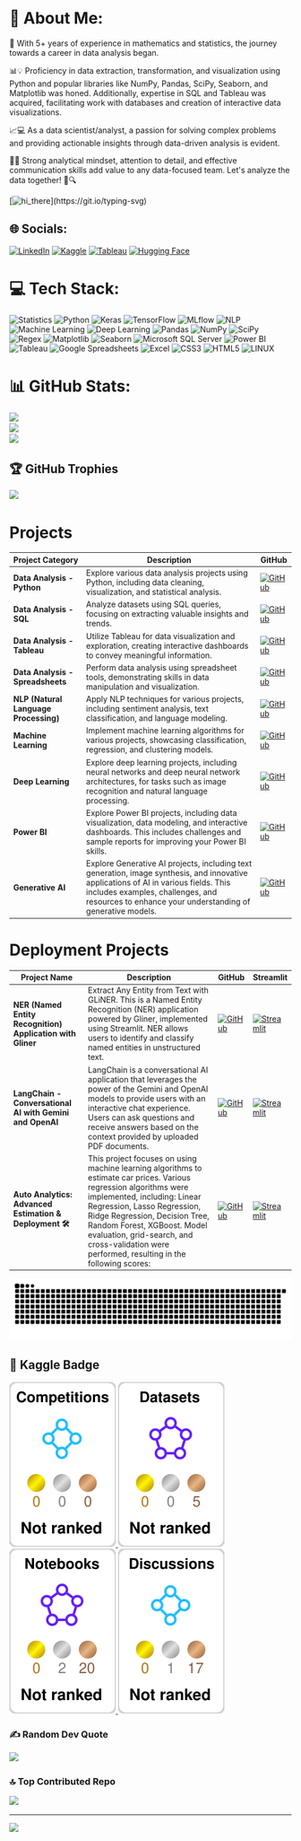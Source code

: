 # 💫 About Me:

🚀  With 5+ years of experience in mathematics and statistics, the journey towards a career in data analysis began.  

📊💡 Proficiency in data extraction, transformation, and visualization using Python and popular libraries like NumPy, Pandas, SciPy, Seaborn, and Matplotlib was honed. Additionally, expertise in SQL and Tableau was acquired, facilitating work with databases and creation of interactive data visualizations.

 📈💻 As a data scientist/analyst, a passion for solving complex problems and providing actionable insights through data-driven analysis is evident. 
 
💪💡 Strong analytical mindset, attention to detail, and effective communication skills add value to any data-focused team. Let's analyze the data together! 🚀🔍

[![hi_there](https://readme-typing-svg.demolab.com?font=Fira+Code&size=25&pause=1000&color=C800006C&background=4C0F0F00&center=true&vCenter=true&width=435&height=30&lines=Hi+%2C+there+!+;Unlocking+the+power+of+data+!)](https://git.io/typing-svg)

## 🌐 Socials:

[![LinkedIn](https://img.shields.io/badge/LinkedIn-%230077B5.svg?logo=linkedin&logoColor=white)](https://linkedin.com/in/huseyincenik) 
[![Kaggle](https://img.shields.io/badge/Kaggle-%2320BEFF.svg?logo=kaggle&logoColor=white)](https://www.kaggle.com/huseyincenik)
[![Tableau](https://img.shields.io/badge/Tableau-%23000000.svg?logo=tableau&logoColor=white)](https://public.tableau.com/app/profile/huseyincenik)
[![Hugging Face](https://img.shields.io/badge/Hugging%20Face-%23FF6600.svg?logo=huggingface&logoColor=white)](https://huggingface.co/huseyincenik)


# 💻 Tech Stack:
![Statistics](https://img.shields.io/badge/Statistics-%2312100E.svg?style=for-the-badge) ![Python](https://img.shields.io/badge/python-3670A0?style=for-the-badge&logo=python&logoColor=ffdd54) ![Keras](https://img.shields.io/badge/Keras-%23D00000.svg?style=for-the-badge&logo=Keras&logoColor=white) ![TensorFlow](https://img.shields.io/badge/TensorFlow-%23FF6F00.svg?style=for-the-badge&logo=TensorFlow&logoColor=white) ![MLflow](https://img.shields.io/badge/MLflow-%2307405e.svg?style=for-the-badge&logo=MLflow&logoColor=white) ![NLP](https://img.shields.io/badge/NLP-%2343853D.svg?style=for-the-badge) ![Machine Learning](https://img.shields.io/badge/Machine_Learning-%2302569B.svg?style=for-the-badge) ![Deep Learning](https://img.shields.io/badge/Deep_Learning-%2302569B.svg?style=for-the-badge) ![Pandas](https://img.shields.io/badge/Pandas-%23150458.svg?style=for-the-badge&logo=pandas&logoColor=white) ![NumPy](https://img.shields.io/badge/NumPy-%23013243.svg?style=for-the-badge&logo=numpy&logoColor=white) ![SciPy](https://img.shields.io/badge/SciPy-%230C55A5.svg?style=for-the-badge&logo=scipy&logoColor=white) ![Regex](https://img.shields.io/badge/Regex-%23000000.svg?style=for-the-badge&logo=python&logoColor=white) ![Matplotlib](https://img.shields.io/badge/Matplotlib-%23EE4266.svg?style=for-the-badge&logo=python&logoColor=white) ![Seaborn](https://img.shields.io/badge/Seaborn-%2343B0F1.svg?style=for-the-badge&logo=python&logoColor=white)  ![Microsoft SQL Server](https://img.shields.io/badge/Microsoft_SQL_Server-%23CC2927.svg?style=for-the-badge&logo=microsoft%20sql%20server&logoColor=white) ![Power BI](https://img.shields.io/badge/Power_BI-F2C811?style=for-the-badge&logo=powerbi&logoColor=black) ![Tableau](https://img.shields.io/badge/Tableau-%23E97627.svg?style=for-the-badge&logo=tableau&logoColor=white) ![Google Spreadsheets](https://img.shields.io/badge/Google_Spreadsheets-%230077B5.svg?style=for-the-badge&logo=Google%20Sheets&logoColor=white) ![Excel](https://img.shields.io/badge/Excel-%21777BB4.svg?style=for-the-badge&logo=Microsoft%20Excel&logoColor=white) ![CSS3](https://img.shields.io/badge/css3-%231572B6.svg?style=for-the-badge&logo=css3&logoColor=white) ![HTML5](https://img.shields.io/badge/html5-%23E34F26.svg?style=for-the-badge&logo=html5&logoColor=white) ![LINUX](https://img.shields.io/badge/Linux-FCC624?style=for-the-badge&logo=linux&logoColor=black) 

# 📊 GitHub Stats:
![](https://github-readme-stats.vercel.app/api?username=huseyincenik&theme=slateorange&hide_border=false&include_all_commits=true&count_private=true)<br/>
![](https://github-readme-streak-stats.herokuapp.com/?user=huseyincenik&theme=slateorange&hide_border=false)<br/>
![](https://github-readme-stats.vercel.app/api/top-langs/?username=huseyincenik&theme=slateorange&hide_border=false&include_all_commits=true&count_private=true&layout=compact)


## 🏆 GitHub Trophies
![](https://github-profile-trophy.vercel.app/?username=huseyincenik&theme=juicyfresh&no-frame=false&no-bg=false&margin-w=4)

# Projects

| Project Category | Description | GitHub |
| --- | --- | --- |
| **Data Analysis - Python** | Explore various data analysis projects using Python, including data cleaning, visualization, and statistical analysis. | [![GitHub](https://img.shields.io/badge/GitHub-blue?style=for-the-badge&logo=github)](https://github.com/huseyincenik/data_science/tree/main) |
| **Data Analysis - SQL** | Analyze datasets using SQL queries, focusing on extracting valuable insights and trends. | [![GitHub](https://img.shields.io/badge/GitHub-blue?style=for-the-badge&logo=github)](https://github.com/huseyincenik/SQL---Structured-Query-Language/tree/main) |
| **Data Analysis - Tableau** | Utilize Tableau for data visualization and exploration, creating interactive dashboards to convey meaningful information. | [![GitHub](https://img.shields.io/badge/GitHub-blue?style=for-the-badge&logo=github)](https://github.com/huseyincenik/tableau) |
| **Data Analysis - Spreadsheets** | Perform data analysis using spreadsheet tools, demonstrating skills in data manipulation and visualization. | [![GitHub](https://img.shields.io/badge/GitHub-blue?style=for-the-badge&logo=github)](https://github.com/huseyincenik/spreadsheets) |
| **NLP (Natural Language Processing)** | Apply NLP techniques for various projects, including sentiment analysis, text classification, and language modeling. | [![GitHub](https://img.shields.io/badge/GitHub-blue?style=for-the-badge&logo=github)](https://github.com/huseyincenik/nlp_natural_language_processing) |
| **Machine Learning** | Implement machine learning algorithms for various projects, showcasing classification, regression, and clustering models. | [![GitHub](https://img.shields.io/badge/GitHub-blue?style=for-the-badge&logo=github)](https://github.com/huseyincenik/machine_learning) |
| **Deep Learning** | Explore deep learning projects, including neural networks and deep neural network architectures, for tasks such as image recognition and natural language processing. | [![GitHub](https://img.shields.io/badge/GitHub-blue?style=for-the-badge&logo=github)](https://github.com/huseyincenik/deep_learning) |
| **Power BI** | Explore Power BI projects, including data visualization, data modeling, and interactive dashboards. This includes challenges and sample reports for improving your Power BI skills. | [![GitHub](https://img.shields.io/badge/GitHub-blue?style=for-the-badge&logo=github)](https://github.com/huseyincenik/power_bi) | https://github.com/huseyincenik/power_bi |
| **Generative AI** | Explore Generative AI projects, including text generation, image synthesis, and innovative applications of AI in various fields. This includes examples, challenges, and resources to enhance your understanding of generative models. | [![GitHub](https://img.shields.io/badge/GitHub-blue?style=for-the-badge&logo=github)](https://github.com/huseyincenik/generative_ai/tree/main) | https://github.com/huseyincenik/generative_ai/tree/main |



# Deployment Projects
| Project Name | Description | GitHub | Streamlit |
| --- | --- | --- | --- |
| **NER (Named Entity Recognition) Application with Gliner** | Extract Any Entity from Text with GLiNER. This is a Named Entity Recognition (NER) application powered by Gliner, implemented using Streamlit. NER allows users to identify and classify named entities in unstructured text. | [![GitHub](https://img.shields.io/badge/GitHub-blue?style=for-the-badge&logo=github)](https://github.com/huseyincenik/streamlit_ner_with_gliner) | [![Streamlit](https://img.shields.io/badge/Streamlit-9cf?style=for-the-badge&logo=streamlit)](https://ner-with-gliner.streamlit.app/) |
| **LangChain - Conversational AI with Gemini and OpenAI** | LangChain is a conversational AI application that leverages the power of the Gemini and OpenAI models to provide users with an interactive chat experience. Users can ask questions and receive answers based on the context provided by uploaded PDF documents. | [![GitHub](https://img.shields.io/badge/GitHub-blue?style=for-the-badge&logo=github)](https://github.com/huseyincenik/streamlit_langchain) | [![Streamlit](https://img.shields.io/badge/Streamlit-9cf?style=for-the-badge&logo=streamlit)](https://chat-with-multiple-pdfs-langchain.streamlit.app/) |
| **Auto Analytics: Advanced Estimation & Deployment 🛠️** | This project focuses on using machine learning algorithms to estimate car prices. Various regression algorithms were implemented, including: Linear Regression, Lasso Regression, Ridge Regression, Decision Tree, Random Forest, XGBoost. Model evaluation, grid-search, and cross-validation were performed, resulting in the following scores: | [![GitHub](https://img.shields.io/badge/GitHub-blue?style=for-the-badge&logo=github)](https://github.com/huseyincenik/auto_analytics_advanced_estimation_and_deployment) | [![Streamlit](https://img.shields.io/badge/Streamlit-9cf?style=for-the-badge&logo=streamlit)](https://auto-price-deployment.streamlit.app/) |



<!-- Proudly created with GPRM ( https://gprm.itsvg.in ) -->

<picture>
  <source media="(prefers-color-scheme: dark)" srcset="https://raw.githubusercontent.com/CagatayAkkas/CagatayAkkas/output/github-contribution-grid-snake-dark.svg">
  <source media="(prefers-color-scheme: light)" srcset="https://raw.githubusercontent.com/CagatayAkkas/CagatayAkkas/output/github-contribution-grid-snake.svg">
  <img alt="github contribution grid snake animation" src="https://raw.githubusercontent.com/CagatayAkkas/CagatayAkkas/output/github-contribution-grid-snake.svg">
</picture>

## :pushpin: Kaggle Badge
<a href="https://www.kaggle.com/huseyincenik/competitions">
    <img src="./kaggle-plates/Competitions/white.svg" alt="KaggleCompetitionRank" />
</a>
<a href="https://www.kaggle.com/huseyincenik/datasets">
    <img src="./kaggle-plates/Datasets/white.svg" alt="KaggleDatasetsRank" />
</a>
<a href="https://www.kaggle.com/huseyincenik/code">
    <img src="./kaggle-plates/Notebooks/white.svg" alt="KaggleNotebooksRank" />
</a>
<a href="https://www.kaggle.com/huseyincenik/discussion">
    <img src="./kaggle-plates/Discussions/white.svg" alt="KaggleDiscussionsRank" />
</a>


### ✍️ Random Dev Quote
![](https://quotes-github-readme.vercel.app/api?type=horizontal&theme=gruvbox)

### 🔝 Top Contributed Repo
![](https://github-contributor-stats.vercel.app/api?username=huseyincenik&limit=5&theme=monokai&combine_all_yearly_contributions=true)

---
[![](https://visitcount.itsvg.in/api?id=huseyincenik&label=Profile%20Views&color=10&icon=9&pretty=false)](https://visitcount.itsvg.in)

<!-- Proudly created with GPRM ( https://gprm.itsvg.in ) -->
